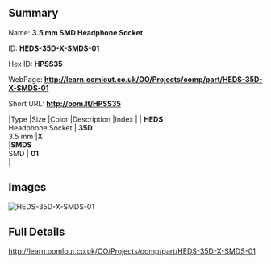 

## Summary
 
Name: __3.5 mm SMD Headphone Socket__

ID: __HEDS-35D-X-SMDS-01__

Hex ID: __HPSS35__

WebPage: __http://learn.oomlout.co.uk/OO/Projects/oomp/part/HEDS-35D-X-SMDS-01__

Short URL: __http://oom.lt/HPSS35__


|Type   |Size   |Color   |Description   |Index   |
| __HEDS__ <br>Headphone Socket  | __35D__<br>3.5 mm   |__X__<br>    |__SMDS__<br>SMD    | __01__<br>  |


## Images
![HEDS-35D-X-SMDS-01](http://oomlout.com/oomp-gen/parts/HEDS-35D-X-SMDS-01/HEDS-35D-X-SMDS-01_420.jpg)

## Full Details

 http://learn.oomlout.co.uk/OO/Projects/oomp/part/HEDS-35D-X-SMDS-01

